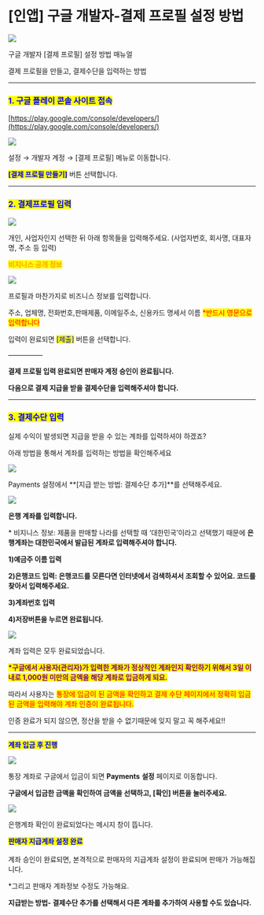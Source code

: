 # \[인앱] 구글 개발자-결제 프로필 설정 방법

![](https://wp.swing2app.co.kr/wp-content/uploads/2020/12/%EA%B2%B0%EC%A0%9C%ED%94%84%EB%A1%9C%ED%95%84-%EC%A0%9C%EB%AA%A9.png)

구글 개발자 \[결제 프로필] 설정 방법 매뉴얼

결제 프로필을 만들고, 결제수단을 입력하는 방법

***

### <mark style="color:blue;">**1. 구글 플레이 콘솔 사이트 접속**</mark>&#x20;

[https://play.google.com/console/developers/](https://play.google.com/console/developers/)

![](https://wp.swing2app.co.kr/wp-content/uploads/2020/12/%EA%B2%B0%EC%A0%9C%ED%94%84%EB%A1%9C%ED%95%84-1.png)

설정 → 개발자 계정 → \[결제 프로필] 메뉴로 이동합니다.

<mark style="color:blue;">**\[결제 프로필 만들기]**</mark> 버튼 선택합니다.&#x20;

***

### <mark style="color:blue;">**2. 결제프로필 입력**</mark>

![](https://wp.swing2app.co.kr/wp-content/uploads/2020/12/%EA%B2%B0%EC%A0%9C%ED%94%84%EB%A1%9C%ED%95%842.png)

개인, 사업자인지 선택한 뒤 아래 항목들을 입력해주세요.  (사업자번호, 회사명, 대표자명, 주소 등 입력)



<mark style="color:orange;">**비지니스 공개 정보**</mark>&#x20;

![](https://wp.swing2app.co.kr/wp-content/uploads/2020/12/%EA%B2%B0%EC%A0%9C%ED%94%84%EB%A1%9C%ED%95%843.png)

프로필과 마찬가지로 비즈니스 정보를 입력합니다.

주소, 업체명, 전화번호,판매제품, 이메일주소, 신용카드 명세서 이름 <mark style="color:red;">\*반드시 영문으로 입력합니다</mark>

입력이 완료되면 <mark style="color:blue;">\[제출]</mark> 버튼을 선택합니다.&#x20;

—————

**결제 프로필 입력 완료되면  판매자 계정 승인이 완료됩니다.**

**다음으로 결제 지급을 받을 결제수단을 입력해주셔야 합니다.**&#x20;

***

### <mark style="color:blue;">**3. 결제수단 입력**</mark>&#x20;

실제 수익이 발생되면 지급을 받을 수 있는 계좌를 입력하셔야 하겠죠?

아래 방법을 통해서 계좌를 입력하는 방법을 확인해주세요

![](https://wp.swing2app.co.kr/wp-content/uploads/2020/12/%EA%B2%B0%EC%A0%9C%ED%94%84%EB%A1%9C%ED%95%844.png)

Payments 설정에서 **\[지급 받는 방법: 결제수단 추가]**를 선택해주세요.&#x20;

![](https://wp.swing2app.co.kr/wp-content/uploads/2020/12/%EA%B2%B0%EC%A0%9C%ED%94%84%EB%A1%9C%ED%95%845.png)

**은행 계좌를 입력합니다.**&#x20;

\* 비지니스 정보: 제품을 판매할 나라를 선택할 때 ‘대한민국’이라고 선택했기 때문에 **은행계좌는 대한민국에서 발급된 계좌로 입력해주셔야 합니다.** &#x20;

**1)예금주 이름 입력**

**2)은행코드 입력: 은행코드를 모른다면 인터넷에서 검색하셔서 조회할 수 있어요. 코드를 찾아서 입력해주세요.**

**3)계좌번호 입력**

**4)저장버튼을 누르면 완료됩니다.**

![](https://wp.swing2app.co.kr/wp-content/uploads/2020/12/%EA%B2%B0%EC%A0%9C%ED%94%84%EB%A1%9C%ED%95%846.png)

계좌 입력은 모두 완료되었습니다.&#x20;

<mark style="color:purple;">**\*구글에서 사용자(관리자)가 입력한 계좌가 정상적인 계좌인지 확인하기 위해서 3일 이내로 1,000원 미만의 금액을 해당 계좌로 입금하게 되요.**</mark> &#x20;

따라서 사용자는 <mark style="color:red;">통장에 입금이 된 금액을 확인하고 결제 수단 페이지에서 정확히 입금된 금액을 입력해야 계좌 인증이 완료됩니다.</mark>&#x20;

인증 완료가 되지 않으면, 정산을 받을 수 없기때문에 잊지 말고 꼭 해주세요!!

***

<mark style="color:blue;">**계좌 입금 후 진행**</mark>&#x20;

![](https://wp.swing2app.co.kr/wp-content/uploads/2020/12/%EA%B2%B0%EC%A0%9C%ED%94%84%EB%A1%9C%ED%95%847-1.png)

통장 계좌로 구글에서 입금이 되면 **Payments** **설정** 페이지로 이동합니다.

**구글에서 입금한 금액을 확인하여 금액을 선택하고, \[확인] 버튼을 눌러주세요.**&#x20;

![](https://wp.swing2app.co.kr/wp-content/uploads/2020/12/%EA%B2%B0%EC%A0%9C%ED%94%84%EB%A1%9C%ED%95%848-1.png)

은행계좌 확인이 완료되었다는 메시지 창이 뜹니다.&#x20;



<mark style="color:blue;">**판매자 지급계좌 설정 완료**</mark> \
\
계좌 승인이 완료되면, 본격적으로 판매자의 지급계좌 설정이 완료되며 판매가 가능해집니다.

\*그리고 판매자 계좌정보 수정도 가능해요.&#x20;

**지급받는 방법- 결제수단 추가를 선택해서 다른 계좌를 추가하여 사용할 수도 있습니다.**
